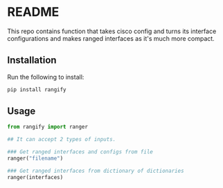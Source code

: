 # README

This repo contains function that takes cisco config and turns its interface configurations
and makes ranged interfaces as it's much more compact.

## Installation

Run the following to install:

```python
pip install rangify
```

## Usage

```python
from rangify import ranger

## It can accept 2 types of inputs.

### Get ranged interfaces and configs from file
ranger("filename")

### Get ranged interfaces from dictionary of dictionaries 
ranger(interfaces)

```